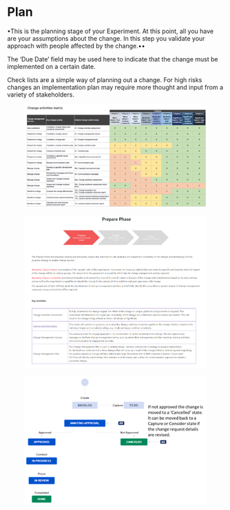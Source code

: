 # Plan

•This is the planning stage of your Experiment. At this point, all you have are your assumptions about the change. In this step you validate your approach with people affected by the change.••

The ‘Due Date’ field may be used here to indicate that the change must be implemented on a certain date.

Check lists are a simple way of planning out a change. For high risks changes an implementation plan may require more thought and input from a variety of stakeholders.

<figure><img src="../../.gitbook/assets/image (14).png" alt=""><figcaption></figcaption></figure>

<figure><img src="../../.gitbook/assets/image (32).png" alt=""><figcaption></figcaption></figure>

<figure><img src="../../.gitbook/assets/image (43).png" alt=""><figcaption></figcaption></figure>
